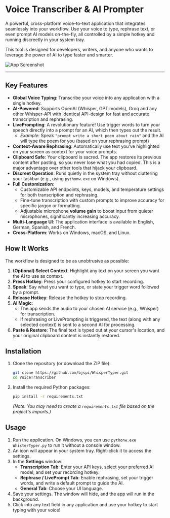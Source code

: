 # Voice Transcriber & AI Prompter

A powerful, cross-platform voice-to-text application that integrates seamlessly into your workflow. Use your voice to type, rephrase text, or even prompt AI models on-the-fly, all controlled by a simple hotkey and running discreetly in your system tray.

This tool is designed for developers, writers, and anyone who wants to leverage the power of AI to type faster and smarter.

![App Screenshot](https://raw.githubusercontent.com/user/repo/main/screenshot.jpg)

---

## Key Features

-   **Global Voice Typing**: Transcribe your voice into any application with a single hotkey.
-   **AI-Powered**: Supports OpenAI (Whisper, GPT models), Groq and any other Whisper-API with identical API-design for fast and accurate transcription and rephrasing.
-   **LivePrompting**: A revolutionary feature! Use trigger words to turn your speech directly into a prompt for an AI, which then types out the result.
    -   *Example*: Speak `"prompt write a short poem about rain"` and the AI will type the poem for you (based on your rephrasing prompt)
-   **Context-Aware Rephrasing**: Automatically use text you've highlighted on your screen as context for your voice prompts.
-   **Clipboard Safe**: Your clipboard is sacred. The app restores its previous content after pasting, so you never lose what you had copied. This is a major advantage over other tools that hijack your clipboard.
-   **Discreet Operation**: Runs quietly in the system tray without cluttering your taskbar (e.g., using `pythonw.exe` on Windows).
-   **Full Customization**:
    -   Customizable API endpoints, keys, models, and temperature settings for both transcription and rephrasing.
    -   Fine-tune transcription with custom prompts to improve accuracy for specific jargon or formatting.
    -   Adjustable microphone **volume gain** to boost input from quieter microphones, significantly increasing accuracy.
-   **Multi-Language UI**: The application interface is available in English, German, Spanish, and French.
-   **Cross-Platform**: Works on Windows, macOS, and Linux.

## How It Works

The workflow is designed to be as unobtrusive as possible:

1.  **(Optional) Select Context**: Highlight any text on your screen you want the AI to use as context.
2.  **Press Hotkey**: Press your configured hotkey to start recording.
3.  **Speak**: Say what you want to type, or state your trigger word followed by a prompt.
4.  **Release Hotkey**: Release the hotkey to stop recording.
5.  **AI Magic**:
    -   The app sends the audio to your chosen AI service (e.g., Whisper) for transcription.
    -   If rephrasing or LivePrompting is triggered, the text (along with any selected context) is sent to a second AI for processing.
6.  **Paste & Restore**: The final text is typed out at your cursor's location, and your original clipboard content is instantly restored.

## Installation

1.  Clone the repository (or download the ZIP file):
    ```bash
    git clone https://github.com/bjspi/WhisperTyper.git
    cd VoiceTranscriber
    ```
2.  Install the required Python packages:
    ```bash
    pip install -r requirements.txt
    ```
    *(Note: You may need to create a `requirements.txt` file based on the project's imports.)*

## Usage

1.  Run the application. On Windows, you can use `pythonw.exe WhisterTyper.py` to run it without a console window.
2.  An icon will appear in your system tray. Right-click it to access the settings.
3.  In the **Settings** window:
    -   **Transcription Tab**: Enter your API keys, select your preferred AI model, and set your recording hotkey.
    -   **Rephrase / LivePrompt Tab**: Enable rephrasing, set your trigger words, and write a default prompt to guide the AI.
    -   **General Tab**: Choose your UI language.
4.  Save your settings. The window will hide, and the app will run in the background.
5.  Click into any text field in any application and use your hotkey to start typing with your voice!

